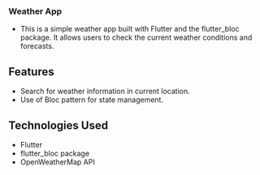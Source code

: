 ### Weather App
* This is a simple weather app built with Flutter and the flutter_bloc package. It allows users to check the current weather conditions and forecasts.

## Features
* Search for weather information in current location.
* Use of Bloc pattern for state management.

## Technologies Used
* Flutter
* flutter_bloc package
* OpenWeatherMap API
